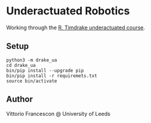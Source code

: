 # Underactuated Robotics

Working through the [R. Timdrake underactuated course](https://underactuated.csail.mit.edu/).

## Setup

<!-- [Install Drake](https://drake.mit.edu/pip.html#stable-releases) -->

```shell
python3 -m drake_ua
cd drake_ua
bin/pip install --upgrade pip
bin/pip install -r requiremets.txt
source bin/activate
```

## Author

Vittorio Francescon @ University of Leeds
